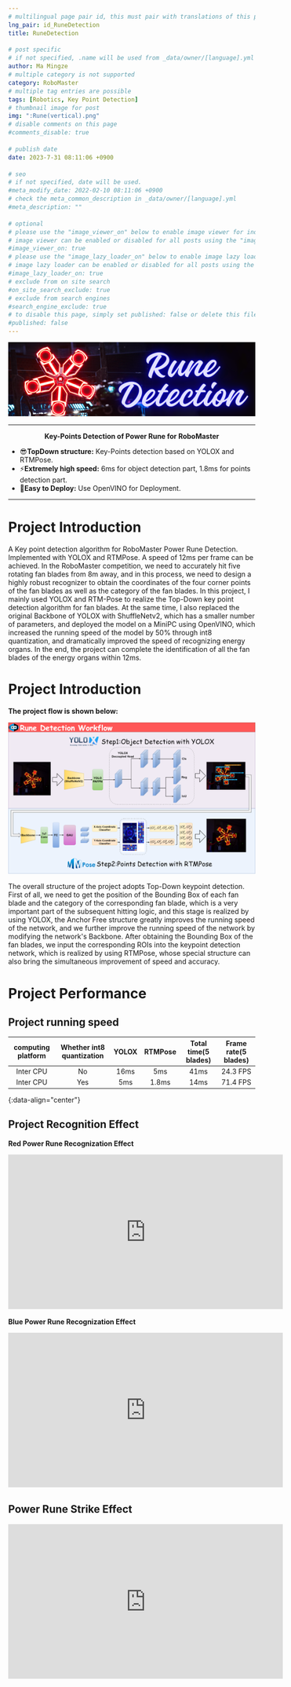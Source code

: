 ```yaml
---
# multilingual page pair id, this must pair with translations of this page. (This name must be unique)
lng_pair: id_RuneDetection
title: RuneDetection

# post specific
# if not specified, .name will be used from _data/owner/[language].yml
author: Ma Mingze
# multiple category is not supported
category: RoboMaster
# multiple tag entries are possible
tags: [Robotics, Key Point Detection]
# thumbnail image for post
img: ":Rune(vertical).png"
# disable comments on this page
#comments_disable: true

# publish date
date: 2023-7-31 08:11:06 +0900

# seo
# if not specified, date will be used.
#meta_modify_date: 2022-02-10 08:11:06 +0900
# check the meta_common_description in _data/owner/[language].yml
#meta_description: ""

# optional
# please use the "image_viewer_on" below to enable image viewer for individual pages or posts (_posts/ or [language]/_posts folders).
# image viewer can be enabled or disabled for all posts using the "image_viewer_posts: true" setting in _data/conf/main.yml.
#image_viewer_on: true
# please use the "image_lazy_loader_on" below to enable image lazy loader for individual pages or posts (_posts/ or [language]/_posts folders).
# image lazy loader can be enabled or disabled for all posts using the "image_lazy_loader_posts: true" setting in _data/conf/main.yml.
#image_lazy_loader_on: true
# exclude from on site search
#on_site_search_exclude: true
# exclude from search engines
#search_engine_exclude: true
# to disable this page, simply set published: false or delete this file
#published: false
---
```



<div align='center'>
    <img src="/assets/img/posts/RuneDetection.png">
</div>

---

**<center> Key-Points Detection of Power Rune for RoboMaster</center>** 

- 😎**TopDown structure:** Key-Points detection based on YOLOX and RTMPose.
- ⚡**Extremely high speed:** 6ms for object detection part, 1.8ms for points detection part.
- 🌈**Easy to Deploy:** Use OpenVINO for Deployment.

---

<a name="qNNEf"></a>
# Project Introduction
<!-- outline-start -->A Key point detection algorithm for RoboMaster Power Rune Detection. Implemented with YOLOX and RTMPose. A speed of 12ms per frame can be achieved.<!-- outline-end --> In the RoboMaster competition, we need to accurately hit five rotating fan blades from 8m away, and in this process, we need to design a highly robust recognizer to obtain the coordinates of the four corner points of the fan blades as well as the category of the fan blades. In this project, I mainly used YOLOX and RTM-Pose to realize the Top-Down key point detection algorithm for fan blades. At the same time, I also replaced the original Backbone of YOLOX with ShuffleNetv2, which has a smaller number of parameters, and deployed the model on a MiniPC using OpenVINO, which increased the running speed of the model by 50% through int8 quantization, and dramatically improved the speed of recognizing energy organs. In the end, the project can complete the identification of all the fan blades of the energy organs within 12ms.
<a name="JF6WQ"></a>

# Project Introduction

**The project flow is shown below:**
<div align='center'>
    <img src="/assets/img/posts/RuneDetection-Flow.png">
</div>

The overall structure of the project adopts Top-Down keypoint detection. First of all, we need to get the position of the Bounding Box of each fan blade and the category of the corresponding fan blade, which is a very important part of the subsequent hitting logic, and this stage is realized by using YOLOX, the Anchor Free structure greatly improves the running speed of the network, and we further improve the running speed of the network by modifying the network's Backbone. After obtaining the Bounding Box of the fan blades, we input the corresponding ROIs into the keypoint detection network, which is realized by using RTMPose, whose special structure can also bring the simultaneous improvement of speed and accuracy.
<a name="PCSYf"></a>
# Project Performance
<a name="eWgy8"></a>

## Project running speed

| **computing platform** | **Whether int8 quantization** | **YOLOX** | **RTMPose** | **Total time(5 blades)** | **Frame rate(5 blades)** |
| :---: | :---: | :---: | :---: | :---: | :---: |
| Inter CPU | No | 16ms | 5ms | 41ms | 24.3 FPS |
| Inter CPU | Yes | 5ms | 1.8ms | 14ms | 71.4 FPS |
{:data-align="center"}

<a name="UNzMp"></a>
## Project Recognition Effect
**Red Power Rune Recognization Effect**
<iframe width="560" height="315" src="https://www.youtube.com/embed/sY38wjgPDRs?si=t-KgGF4T5lOxt9Q1" title="YouTube video player" frameborder="0" allow="accelerometer; autoplay; clipboard-write; encrypted-media; gyroscope; picture-in-picture; web-share" allowfullscreen></iframe>

**Blue Power Rune Recognization Effect**
<iframe width="560" height="315" src="https://www.youtube.com/embed/aXhx7m5x6GM?si=et5qTe3wlf2EiNC-" title="YouTube video player" frameborder="0" allow="accelerometer; autoplay; clipboard-write; encrypted-media; gyroscope; picture-in-picture; web-share" allowfullscreen></iframe>
<a name="g4u24"></a>

## Power Rune Strike Effect
<iframe width="560" height="315" src="https://www.youtube.com/embed/msPsvtc1Gms?si=UjqTMwYN83ki9Z0v" title="YouTube video player" frameborder="0" allow="accelerometer; autoplay; clipboard-write; encrypted-media; gyroscope; picture-in-picture; web-share" allowfullscreen></iframe>